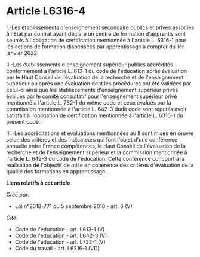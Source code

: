 # Article L6316-4

I.-Les établissements d'enseignement secondaire publics et privés associés à l'Etat par contrat ayant déclaré un centre de
formation d'apprentis sont soumis à l'obligation de certification mentionnée à l'article L. 6316-1 pour les actions de
formation dispensées par apprentissage à compter du 1er janvier 2022. 

II.-Les établissements d'enseignement supérieur publics accrédités conformément à l'article L. 613-1 du code de l'éducation
après évaluation par le Haut Conseil de l'évaluation de la recherche et de l'enseignement supérieur ou après une évaluation
dont les procédures ont été validées par celui-ci ainsi que les établissements d'enseignement supérieur privés évalués par le
comité consultatif pour l'enseignement supérieur privé mentionné à l'article L. 732-1 du même code et ceux évalués par la
commission mentionnée à l'article L. 642-3 dudit code sont réputés avoir satisfait à l'obligation de certification mentionnée
à l'article L. 6316-1 du présent code. 

III.-Les accréditations et évaluations mentionnées au II sont mises en œuvre selon des critères et des indicateurs qui font
l'objet d'une conférence annuelle entre France compétences, le Haut Conseil de l'évaluation de la recherche et de
l'enseignement supérieur et la commission mentionnée à l'article L. 642-3 du code de l'éducation. Cette conférence concourt à
la réalisation de l'objectif de mise en cohérence des critères d'évaluation de la qualité des formations en apprentissage.

**Liens relatifs à cet article**

_Créé par_:

  - Loi n°2018-771 du 5 septembre 2018 - art. 6 (V)

_Cite_:

  - Code de l'éducation - art. L613-1 (V)
  - Code de l'éducation - art. L642-3 (V)
  - Code de l'éducation - art. L732-1 (V)
  - Code du travail - art. L6316-1 (VD)
